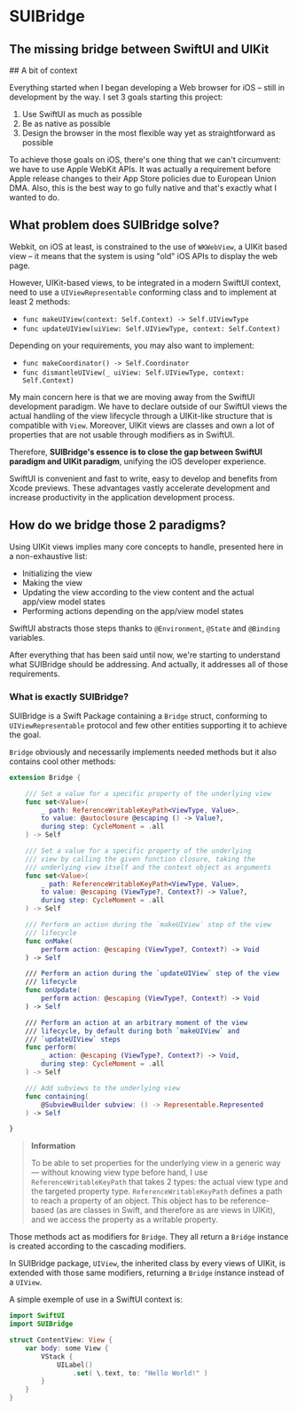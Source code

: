 #  SUIBridge
## The missing bridge between SwiftUI and UIKit

<detail>
<summary>
## A bit of context
</summary>

Everything started when I began developing a Web browser for iOS – still in development by the way. I set 3 goals starting this project:

1. Use SwiftUI as much as possible
2. Be as native as possible
3. Design the browser in the most flexible way yet as straightforward as possible

To achieve those goals on iOS, there's one thing that we can't circumvent: we have to use Apple WebKit APIs. It was actually a requirement before Apple release changes to their App Store policies due to European Union <abbr>DMA</abbr>.
Also, this is the best way to go fully native and that's exactly what I wanted to do.

## What problem does SUIBridge solve?

Webkit, on iOS at least, is constrained to the use of `WKWebView`, a UIKit based view – it means that the system is using "old" iOS APIs to display the web page.

However, UIKit-based views, to be integrated in a modern SwiftUI context, need to use a `UIViewRepresentable` conforming class and to implement at least 2 methods:

- `func makeUIView(context: Self.Context) -> Self.UIViewType`
- `func updateUIView(uiView: Self.UIViewType, context: Self.Context)`

Depending on your requirements, you may also want to implement:

- `func makeCoordinator() -> Self.Coordinator`
- `func dismantleUIView(_ uiView: Self.UIViewType, context: Self.Context)`

My main concern here is that we are moving away from the SwiftUI development paradigm. We have to declare outside of our SwiftUI views the actual handling of the view lifecycle through a UIKit-like structure that is compatible with `View`. Moreover, UIKit views are classes and own a lot of properties that are not usable through modifiers as in SwiftUI.

Therefore, **SUIBridge's essence is to close the gap between SwiftUI paradigm and UIKit paradigm**, unifying the iOS developer experience.

SwiftUI is convenient and fast to write, easy to develop and benefits from Xcode previews. These advantages vastly accelerate development and increase productivity in the application development process.

</details>

## How do we bridge those 2 paradigms?

Using UIKit views implies many core concepts to handle, presented here in a non-exhaustive list:

- Initializing the view
- Making the view
- Updating the view according to the view content and the actual app/view model states
- Performing actions depending on the app/view model states

SwiftUI abstracts those steps thanks to `@Environment`, `@State` and `@Binding` variables.

After everything that has been said until now, we're starting to understand what SUIBridge should be addressing. And actually, it addresses all of those requirements.

### What is exactly SUIBridge?

SUIBridge is a Swift Package containing a `Bridge` struct, conforming to `UIViewRepresentable` protocol and few other entities supporting it to achieve the goal.

`Bridge` obviously and necessarily implements needed methods but it also contains cool other methods:

```swift
extension Bridge {

    /// Set a value for a specific property of the underlying view
    func set<Value>(
        _ path: ReferenceWritableKeyPath<ViewType, Value>,
        to value: @autoclosure @escaping () -> Value?,
        during step: CycleMoment = .all
    ) -> Self

    /// Set a value for a specific property of the underlying
    /// view by calling the given function closure, taking the
    /// underlying view itself and the context object as arguments
    func set<Value>(
        _ path: ReferenceWritableKeyPath<ViewType, Value>,
        to value: @escaping (ViewType?, Context?) -> Value?,
        during step: CycleMoment = .all
    ) -> Self

    /// Perform an action during the `makeUIView` step of the view
    /// lifecycle
    func onMake(
        perform action: @escaping (ViewType?, Context?) -> Void
    ) -> Self   

    /// Perform an action during the `updateUIView` step of the view
    /// lifecycle
    func onUpdate(
        perform action: @escaping (ViewType?, Context?) -> Void
    ) -> Self

    /// Perform an action at an arbitrary moment of the view
    /// lifecycle, by default during both `makeUIView` and 
    /// `updateUIView` steps
    func perform(
        _ action: @escaping (ViewType?, Context?) -> Void,
        during step: CycleMoment = .all
    ) -> Self

    /// Add subviews to the underlying view
    func containing(
        @SubviewBuilder subview: () -> Representable.Represented
    ) -> Self

}
```

> **Information**
> 
> To be able to set properties for the underlying view in a generic way — without knowing view type before hand, I use `ReferenceWritableKeyPath` that takes 2 types: the actual view type and the targeted property type. `ReferenceWritableKeyPath` defines a path to reach a property of an object. This object has to be reference-based (as are classes in Swift, and therefore as are views in UIKit), and we access the property as a writable property.

Those methods act as modifiers for `Bridge`. They all return a `Bridge` instance is created according to the cascading modifiers.

In SUIBridge package, `UIView`, the inherited class by every views of UIKit, is extended with those same modifiers, returning a `Bridge` instance instead of a `UIView`.

A simple exemple of use in a SwiftUI context is:

```swift
import SwiftUI
import SUIBridge

struct ContentView: View {
    var body: some View {
        VStack {
            UILabel()
                .set( \.text, to: "Hello World!" )
        }
    }
}
```
